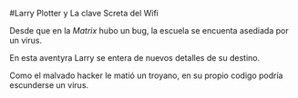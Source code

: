 #Larry Plotter y La clave Screta del Wifi

Desde que en la *Matrix* hubo un bug, la escuela se encuenta asediada por un virus.

En esta aventyra Larry se entera de nuevos detalles de su destino.

Como el malvado hacker le matió un troyano, en su propio codigo podría escunderse un virus.

